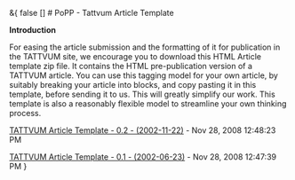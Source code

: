 &{<nil> false <nil> <nil> [] <nil> <nil> <nil> <nil> # PoPP - Tattvum Article Template

**Introduction**

For easing the article submission and the formatting of it for publication in the TATTVUM site, we encourage you to download this HTML Article template zip file. It contains the HTML pre-publication version of a TATTVUM article. You can use this tagging model for your own article, by suitably breaking your article into blocks, and copy pasting it in this template, before sending it to us. This will greatly simplify our work. This template is also a reasonably flexible model to streamline your own thinking process.

[TATTVUM Article Template - 0.2 - (2002-11-22)](TATTVUM%20Article%20Template%20-%2002%20-%202002-11-22.html) - Nov 28, 2008 12:48:23 PM

[TATTVUM Article Template - 0.1 - (2002-06-23)](TATTVUM%20Article%20Template%20-%2001%20-%202002-06-23.html) - Nov 28, 2008 12:47:39 PM
}